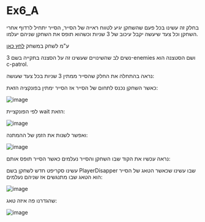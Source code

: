 # Ex6_A

בחלק זה עשינו בכל פעם שהשחקן יגיע לטווח ראייה של הסייר, הסייר יתחיל לרדוף אחרי השחקן וכל צעד שיעשה יקבל עיכוב של 3 שניות וכשהוא תופס את השחקן שניהם יעלמו.

ע"מ לשחק במשחק [לחץ כאן](https://m-h-a.itch.io/ex6-a)

נשים לב שהשינויים שעשינו זה על הסצנה בתקייה בשם 3-enemies ושם הסטצנה הוא c-patrol.

נראה בהתחלה את החלק שהסייר ממתין 3 שניות בכל צעד שעושה:

כאשר השחקן נכנס לתחום של הסייר אז הסייר ימתין בפונקציה הזאת:

![image](https://github.com/MHA-FinalProject/Ex6_A_Weekly/assets/118104946/6acbc004-f2d4-4910-9728-68252e4dcc95)

לפי הפונקציית wait הזאת:

![image](https://github.com/MHA-FinalProject/Ex6_A_Weekly/assets/118104946/1a049488-3bee-4c1f-909c-e549cafa143a)

ואפשר לשנות את הזמן של ההמתנה:

![image](https://github.com/MHA-FinalProject/Ex6_A_Weekly/assets/118104946/f2e4a159-9aad-423f-b875-bf5a25d34208)


נראה עכשיו את הקוד שבו השחקן והסייר נעלמים כאשר הסייר תופס אותם:

עשינו סקריפט חדש לשחקן בשם PlayerDisapper שבו עשינו שכאשר הטאג של הסייר הוא הטאג שבו מתנגשים אז שניהם נעלמים:

![image](https://github.com/MHA-FinalProject/Ex6_A_Weekly/assets/118104946/4e00a0b0-b32f-438c-a69a-1401faaabfa0)


שהגדרנו פה איזה טאג:

![image](https://github.com/MHA-FinalProject/Ex6_A_Weekly/assets/118104946/4b0cd873-7f2d-409b-87e6-262908876832)


